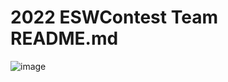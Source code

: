 # 2022 ESWContest Team <CALCIFER> README.md

![image](https://user-images.githubusercontent.com/111634608/195121403-2a9700d1-1bf4-44be-b18d-aa2ede0f389e.png)
